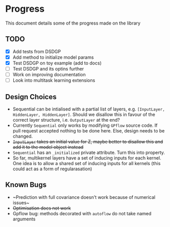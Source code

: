 # Progress
This document details some of the progress made on the library

## TODO
- [x] Add tests from DSDGP
- [x] Add method to initialize model params
- [x] Test DSDGP on toy example (add to docs)
- [ ] Test DSDGP and its optins further
- [ ] Work on improving documentation
- [ ] Look into multitask learning extensions

## Design Choices
* Sequential can be intialised with a partial list of layers, e.g. `[InputLayer,
  HiddenLayer, HiddenLayer]`. Should we disallow this in favour of the correct
layer structure, i.e. `OutputLayer` at the end?
* Currently `Sequential` only works by modifying `GPflow` source code. If pull
  request accepted nothing to be done here. Else, design needs to be changed.
* ~~`InputLayer` takes an initial value for Z, maybe better to disallow this and
  add it to the model object instead~~
* `Sequential` has an `_initialized` private attribute. Turn this into property.
* So far, multikernel layers have a set of inducing inputs for each kernel.
  One idea is to allow a shared set of inducing inputs for all kernels (this
could act as a form of regularasation)

## Known Bugs
* ~Prediction with full covariance doesn't work because of numerical issues~
* ~~Optimisation does not work~~
* Gpflow bug: methods decorated with `autoflow` do not take named arguments
